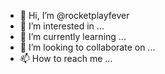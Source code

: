 - 👋 Hi, I’m @rocketplayfever
- 👀 I’m interested in ...
- 🌱 I’m currently learning ...
- 💞️ I’m looking to collaborate on ...
- 📫 How to reach me ...

<!---
rocketplayfever/rocketplayfever is a ✨ special ✨ repository because its `README.md` (this file) appears on your GitHub profile.
You can click the Preview link to take a look at your changes.
--->
